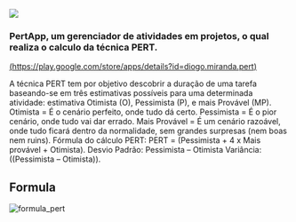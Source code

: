 ![](https://cloud.githubusercontent.com/assets/13684104/21875482/615f76f4-d863-11e6-96b2-2c51b19ce194.png)

### PertApp, um gerenciador de atividades em projetos, o qual realiza o calculo da técnica PERT.
[(https://play.google.com/store/apps/details?id=diogo.miranda.pert)](https://play.google.com/store/apps/details?id=diogo.miranda.pert)

  A técnica PERT tem por objetivo descobrir a duração de uma tarefa baseando-se em três estimativas possíveis para uma determinada atividade: estimativa Otimista (O), Pessimista (P), e mais Provável (MP). 
       Otimista = É o cenário perfeito, onde tudo dá certo.
       Pessimista = É o pior cenário, onde tudo vai dar errado.
       Mais Provável = É um cenário razoável, onde tudo ficará dentro da normalidade, sem grandes surpresas (nem boas nem ruins).
       Fórmula do cálculo PERT:
       PERT = (Pessimista + 4 x Mais provável + Otimista).
       Desvio Padrão: Pessimista – Otimista
       Variância: ((Pessimista – Otimista)).
       
## Formula 
![formula_pert](https://cloud.githubusercontent.com/assets/13684104/20982825/3757af94-bca1-11e6-89ce-bac32a6c328a.png)
